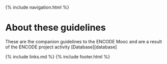 {% include navigation.html %}

# About these guidelines
These are the companion guidelines to the ENCODE Mooc and are a result of the ENCODE project activity
[Database][database]

{% include links.md %}
{% include footer.html %}
